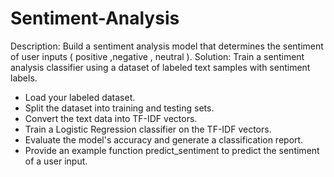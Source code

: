# Sentiment-Analysis

Description: Build a sentiment analysis model that determines the sentiment of user inputs ( positive ,negative , neutral ).
Solution: Train a sentiment analysis classifier using a dataset of labeled text samples with sentiment labels.

- Load your labeled dataset.
- Split the dataset into training and testing sets.
- Convert the text data into TF-IDF vectors.
- Train a Logistic Regression classifier on the TF-IDF vectors.
- Evaluate the model's accuracy and generate a classification report.
- Provide an example function predict_sentiment to predict the sentiment of a user input.
